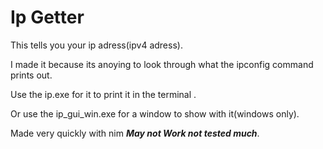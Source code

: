 # Ip Getter

This tells you your ip adress(ipv4 adress).

I made it because its anoying to look through what the ipconfig command prints out.

Use the ip.exe for it to print it in the terminal .

Or use the ip_gui_win.exe for a window to show with it(windows only).

Made very quickly with nim ***May not Work not tested much***.